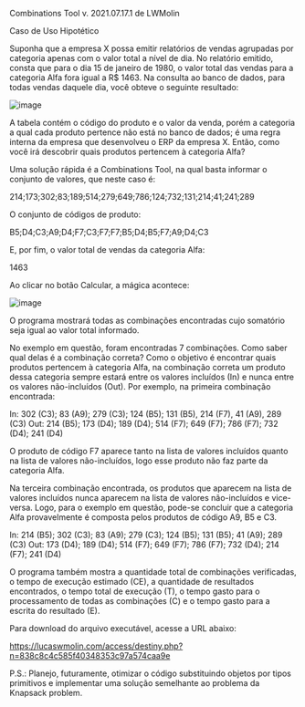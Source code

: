 Combinations Tool
 v. 2021.07.17.1
de LWMolin

Caso de Uso Hipotético

Suponha que a empresa X possa emitir relatórios de vendas agrupadas por categoria apenas com o valor total a nível de dia. 
No relatório emitido, consta que para o dia 15 de janeiro de 1980, o valor total das vendas para a categoria Alfa fora igual a R$ 1463. 
Na consulta ao banco de dados, para todas vendas daquele dia, você obteve o seguinte resultado:

![image](https://user-images.githubusercontent.com/28737900/131934873-19e0e49d-f628-40c4-9a4e-94f2c3409e9e.png)

A tabela contém o código do produto e o valor da venda, porém a categoria a qual cada produto pertence não está no banco de dados; é uma regra interna da empresa que desenvolveu o ERP da empresa X. Então, como você irá descobrir quais produtos pertencem à categoria Alfa? 

Uma solução rápida é a Combinations Tool, na qual basta informar o conjunto de valores, que neste caso é:

214;173;302;83;189;514;279;649;786;124;732;131;214;41;241;289

O conjunto de códigos de produto:

B5;D4;C3;A9;D4;F7;C3;F7;F7;B5;D4;B5;F7;A9;D4;C3

E, por fim, o valor total de vendas da categoria Alfa:

1463

Ao clicar no botão Calcular, a mágica acontece:

![image](https://user-images.githubusercontent.com/28737900/131934848-5b60bf8c-7dff-46f9-8de3-fe07edeb64ce.png)

O programa mostrará todas as combinações encontradas cujo somatório seja igual ao valor total informado. 

No exemplo em questão, foram encontradas 7 combinações. Como saber qual delas é a combinação correta? Como o objetivo é encontrar quais produtos pertencem à categoria Alfa, na combinação correta um produto dessa categoria sempre estará entre os valores incluídos (In) e nunca entre os valores não-incluídos (Out). Por exemplo, na primeira combinação encontrada:

In: 302 (C3); 83 (A9); 279 (C3); 124 (B5); 131 (B5), 214 (F7), 41 (A9), 289 (C3)
Out: 214 (B5); 173 (D4); 189 (D4); 514 (F7); 649 (F7); 786 (F7); 732 (D4); 241 (D4)

O produto de código F7 aparece tanto na lista de valores incluídos quanto na lista de valores não-incluídos, logo esse produto não faz parte da categoria Alfa.

Na terceira combinação encontrada, os produtos que aparecem na lista de valores incluídos nunca aparecem na lista de valores não-incluídos e vice-versa. Logo, para o exemplo em questão, pode-se concluir que a categoria Alfa provavelmente é composta pelos produtos de código A9, B5 e C3.

In: 214 (B5); 302 (C3); 83 (A9); 279 (C3); 124 (B5); 131 (B5); 41 (A9); 289 (C3)
Out: 173 (D4); 189 (D4); 514 (F7); 649 (F7); 786 (F7); 732 (D4); 214 (F7); 241 (D4)

O programa também mostra a quantidade total de combinações verificadas, o tempo de execução estimado (CE), a quantidade de resultados encontrados, o tempo total de execução (T), o tempo gasto para o processamento de todas as combinações (C) e o tempo gasto para a escrita do resultado (E).


Para download do arquivo executável, acesse a URL abaixo:

https://lucaswmolin.com/access/destiny.php?n=838c8c4c585f40348353c97a574caa9e



P.S.:
Planejo, futuramente, otimizar o código substituindo objetos por tipos primitivos e implementar uma solução semelhante ao problema da Knapsack problem.
